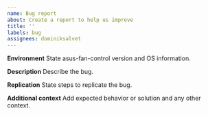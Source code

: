 ```yaml
---
name: Bug report
about: Create a report to help us improve
title: ''
labels: bug
assignees: dominiksalvet
---
```


**Environment**
State asus-fan-control version and OS information.

**Description**
Describe the bug.

**Replication**
State steps to replicate the bug.

**Additional context**
Add expected behavior or solution and any other context.
